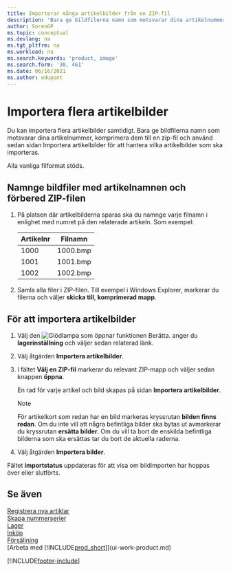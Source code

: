 ```yaml
---
title: Importerar många artikelbilder från en ZIP-fil
description: 'Bara ge bildfilerna namn som motsvarar dina artikelnummer, komprimera dem till en zip-fil och använd sedan sidan Importera artikelbilder för att importera flera artikelbilder.'
author: SorenGP
ms.topic: conceptual
ms.devlang: na
ms.tgt_pltfrm: na
ms.workload: na
ms.search.keywords: 'product, image'
ms.search.form: '30, 461'
ms.date: 06/16/2021
ms.author: edupont
---
```

# <a name="import-multiple-item-pictures"></a>Importera flera artikelbilder
Du kan importera flera artikelbilder samtidigt. Bara ge bildfilerna namn som motsvarar dina artikelnummer, komprimera dem till en zip-fil och använd sedan sidan Importera artikelbilder för att hantera vilka artikelbilder som ska importeras.

Alla vanliga filformat stöds.

## <a name="to-name-picture-files-by-the-item-names-and-prepare-the-zip-file"></a>Namnge bildfiler med artikelnamnen och förbered ZIP-filen
1. På platsen där artikelbilderna sparas ska du namnge varje filnamn i enlighet med numret på den relaterade artikeln. Som exempel:

    |Artikelnr|Filnamn|
    |-|-|
    |1000|1000.bmp|
    |1001|1001.bmp|
    |1002|1002.bmp|

2. Samla alla filer i ZIP-filen. Till exempel i Windows Explorer, markerar du filerna och väljer **skicka till**, **komprimerad mapp**.     

## <a name="to-import-item-pictures"></a>För att importera artikelbilder
1. Välj den ![Glödlampa som öppnar funktionen Berätta.](media/ui-search/search_small.png "Berätta för mig vad du vill göra") anger du **lagerinställning** och väljer sedan relaterad länk.
2. Välj åtgärden **Importera artikelbilder**.
3. I fältet **Välj en ZIP-fil** markerar du relevant ZIP-mapp och väljer sedan knappen **öppna**.

    En rad för varje artikel och bild skapas på sidan **Importera artikelbilder**.

    > [!NOTE]
    > För artikelkort som redan har en bild markeras kryssrutan **bilden finns redan**. Om du inte vill att några befintliga bilder ska bytas ut avmarkerar du kryssrutan **ersätta bilder**. Om du vill ta bort de enskilda befintliga bilderna som ska ersättas tar du bort de aktuella raderna.

3. Välj åtgärden **Importera bilder**.

Fältet **importstatus** uppdateras för att visa om bildimporten har hoppas över eller slutförts.       

## <a name="see-also"></a>Se även
[Registrera nya artiklar](inventory-how-register-new-items.md)  
[Skapa nummerserier](ui-create-number-series.md)  
[Lager](inventory-manage-inventory.md)  
[Inköp](purchasing-manage-purchasing.md)  
[Försäljning](sales-manage-sales.md)  
[Arbeta med [!INCLUDE[prod_short](includes/prod_short.md)]](ui-work-product.md)


[!INCLUDE[footer-include](includes/footer-banner.md)]
